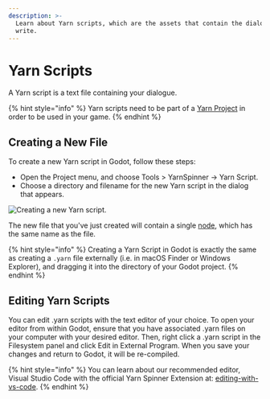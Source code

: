 ```yaml
---
description: >-
  Learn about Yarn scripts, which are the assets that contain the dialogue you
  write.
---
```


# Yarn Scripts

A Yarn script is a text file containing your dialogue.

{% hint style="info" %}
Yarn scripts need to be part of a [Yarn Project](yarn-projects.md) in order to be used in your game.
{% endhint %}

## Creating a New File

To create a new Yarn script in Godot, follow these steps:

* Open the Project menu, and choose Tools > YarnSpinner -> Yarn Script.
* Choose a directory and filename for the new Yarn script in the dialog that appears.

![Creating a new Yarn script.](../../.gitbook/assets/YarnSpinnerGodot-Create-YarnScript.png)

The new file that you've just created will contain a single [node](../../getting-started/writing-in-yarn/lines-nodes-and-options.md#writing-nodes-in-plain-text), which has the same name as the file.

{% hint style="info" %}
Creating a Yarn Script in Godot is exactly the same as creating a `.yarn` file externally (i.e. in macOS Finder or Windows Explorer), and dragging it into the directory of your Godot project.
{% endhint %}

## Editing Yarn Scripts

You can edit .yarn scripts with the text editor of your choice. To open your editor from within Godot, ensure that you have associated .yarn files on your computer with your desired editor. Then, right click a .yarn script in the Filesystem panel and click Edit in External Program. When you save your changes and return to Godot, it will be re-compiled.

{% hint style="info" %}
You can learn about our recommended editor, Visual Studio Code with the official Yarn Spinner Extension at: [editing-with-vs-code](../../getting-started/editing-with-vs-code/ "mention").
{% endhint %}
